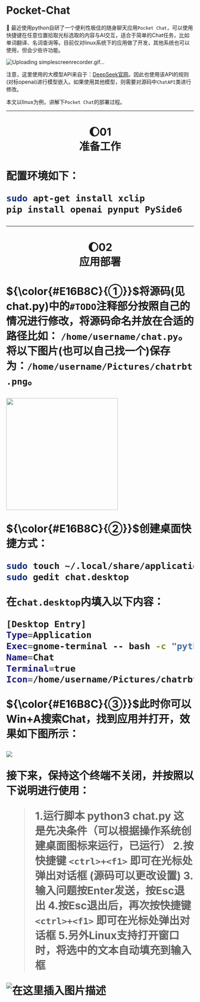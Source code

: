 # Pocket-Chat
:rocket: 最近使用python自研了一个便利性极佳的随身聊天应用`Pocket Chat`，可以使用快捷键在任意位置拾取光标选取的内容与AI交互，适合于简单的Chat任务，比如单词翻译、名词查询等。目前仅对linux系统下的应用做了开发，其他系统也可以使用，但会少些许功能。

![Uploading simplescreenrecorder.gif…]()


注意，这里使用的大模型API来自于：[DeepSeek官网](https://platform.deepseek.com)。因此也使用该API的规则(对标openai)进行模型嵌入。如果使用其他模型，则需要对源码中`ChatAPI`类进行修改。

本文以linux为例，讲解下`Pocket Chat`的部署过程。


---
<h1 align="center">🌔01<br>准备工作<h1>

配置环境如下：
```bash
sudo apt-get install xclip
pip install openai pynput PySide6
```


---
<h1 align="center">🌔02<br>应用部署<h1>

${\color{#E16B8C}{①}}$将源码(见**chat.py**)中的`#TODO`注释部分按照自己的情况进行修改，将源码命名并放在合适的路径比如： `/home/username/chat.py`。将以下图片(也可以自己找一个)保存为：`/home/username/Pictures/chatrbt.png`。

<img src='https://i-blog.csdnimg.cn/direct/45ddfcfbc07647ea87d5f5444f063ae2.png' width='300'>

${\color{#E16B8C}{②}}$创建桌面快捷方式：
```bash
sudo touch ~/.local/share/applications/chat.desktop
sudo gedit chat.desktop
```
在`chat.desktop`内填入以下内容：
```bash
[Desktop Entry]
Type=Application
Exec=gnome-terminal -- bash -c "python3 /home/username/chat.py; exec bash"
Name=Chat
Terminal=true
Icon=/home/username/Pictures/chatrbt.png
```
${\color{#E16B8C}{③}}$此时你可以Win+A搜索Chat，找到应用并打开，效果如下图所示：

<img src='https://i-blog.csdnimg.cn/direct/4b11f026486942c38e8d4402bc830b47.png'>

接下来，保持这个终端不关闭，并按照以下说明进行使用：
>1.运行脚本 python3 chat.py 这是先决条件（可以根据操作系统创建桌面图标来运行，已运行）
2.按快捷键 `<ctrl>+<f1>` 即可在光标处弹出对话框 (源码可以更改设置)
3.输入问题按Enter发送，按Esc退出
4.按Esc退出后，再次按快捷键 `<ctrl>+<f1>` 即可在光标处弹出对话框
5.另外Linux支持打开窗口时，将选中的文本自动填充到输入框

![在这里插入图片描述](https://i-blog.csdnimg.cn/direct/19f3318bb2924b5b8a1d91574f263107.png)
